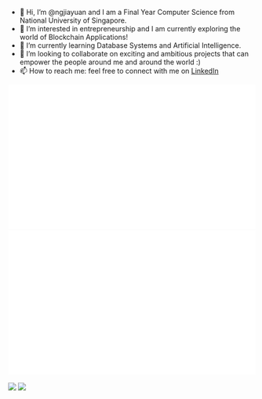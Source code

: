 - 👋 Hi, I’m @ngjiayuan and I am a Final Year Computer Science from National University of Singapore.
- 👀 I’m interested in entrepreneurship and I am currently exploring the world of Blockchain Applications!
- 🌱 I’m currently learning Database Systems and Artificial Intelligence.
- 💞️ I’m looking to collaborate on exciting and ambitious projects that can empower the people around me and around the world :)
- 📫 How to reach me: feel free to connect with me on [LinkedIn](https://www.linkedin.com/in/ngjiayuan)

![](https://raw.githubusercontent.com/ngjiayuan/github-stats/master/generated/overview.svg#gh-dark-mode-only)
![](https://raw.githubusercontent.com/ngjiayuan/github-stats/master/generated/overview.svg#gh-light-mode-only)

![](https://raw.githubusercontent.com/username/github-stats/master/generated/languages.svg#gh-dark-mode-only)
![](https://raw.githubusercontent.com/username/github-stats/master/generated/languages.svg#gh-light-mode-only)

<!---
ngjiayuan/ngjiayuan is a ✨ special ✨ repository because its `README.md` (this file) appears on your GitHub profile.
You can click the Preview link to take a look at your changes.
--->
